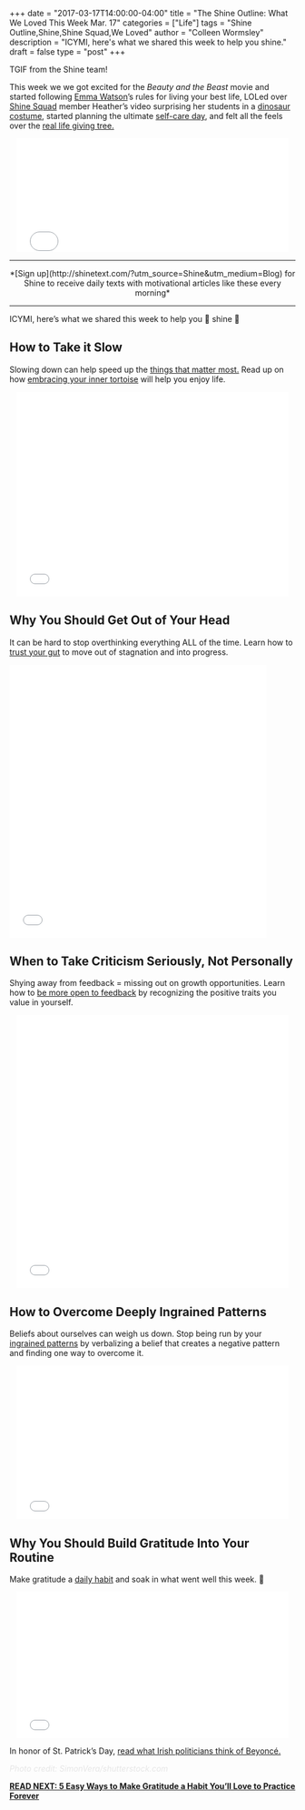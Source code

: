 +++
  date = "2017-03-17T14:00:00-04:00"
  title = "The Shine Outline: What We Loved This Week Mar. 17"
  categories = ["Life"]
  tags = "Shine Outline,Shine,Shine Squad,We Loved"
  author = "Colleen Wormsley"
  description = "ICYMI, here's what we shared this week to help you shine."
  draft = false
  type = "post"
+++



<span class="dropcap">T</span>GIF from the Shine team! 

This week we we got excited for the *Beauty and the Beast* movie and started following [Emma Watson](https://www.wellandgood.com/good-advice/emma-watson-rules-for-healthy-life/)’s rules for living your best life, LOLed over [Shine Squad](http://www.shinetext.com/squad/?utm_source=Shine&utm_medium=Blog) member Heather’s video surprising her students in a [dinosaur costume](https://www.facebook.com/ShineText/videos/865610710248291/), started planning the ultimate [self-care day](http://giveaways.fab.com/landing?promo_id=cd1895fe-c8ba-4c2a-852a-723f6a75cb7a&campaign_id=1083&utm_campaign=Revive-Re-energize&utm_medium=sweeps&utm_source=Shine-Text), and felt all the feels over the [real life giving tree. ](http://hellogiggles.com/real-life-giving-tree-oakland/)


<center> <iframe src="//giphy.com/embed/3o6ZtjiZKEvP3PNnl6" width="480" height="200" frameBorder="0" class="giphy-embed" allowFullScreen></iframe><p><a href="https://giphy.com/gifs/beautyandthebeast-3o6ZtjiZKEvP3PNnl6"></a></p> </center>

---

<center> *[Sign up](http://shinetext.com/?utm_source=Shine&utm_medium=Blog) for Shine to receive daily texts with motivational articles like these every morning* </center>

---


ICYMI, here’s what we shared this week to help you 🌟 shine 🌟 

## How to Take it Slow
Slowing down can help speed up the [things that matter most.](http://www.smh.com.au/lifestyle/health-and-wellbeing/wellbeing/seven-ways-to-slow-down-so-you-can-actually-get-more-done-20161129-gt0fcr.html) Read up on how [embracing your inner tortoise](http://advice.shinetext.com/articles/shine-squad-feature-ninas-4-tips-to-slow-down-and-enjoy-life/?utm_source=Shine&utm_medium=Blog) will help you enjoy life. 

<center><iframe src="//giphy.com/embed/7oBGM22eyPiqA" width="480" height="360" frameBorder="0" class="giphy-embed" allowFullScreen></iframe><p><a href="http://giphy.com/gifs/slow-turtles-crittersa-7oBGM22eyPiqA"></a></p> </center>


## Why You Should Get Out of Your Head

It can be hard to stop overthinking everything ALL of the time. Learn how to [trust your gut](http://www.glamourmagazine.co.uk/article/how-not-to-overthink-everything) to move out of stagnation and into progress. 

<iframe src="//giphy.com/embed/26BoEeFJkz2eZUBcQ" width="452.57142857142856" height="480" frameBorder="0" class="giphy-embed" allowFullScreen></iframe><p><a href="https://giphy.com/gifs/girl-head-overthinking-26BoEeFJkz2eZUBcQ"></a></p>

## When to Take Criticism Seriously, Not Personally

Shying away from feedback = missing out on growth opportunities. Learn how to [be more open to feedback](http://www.dailyedge.ie/irish-politicians-like-beyonce-3274798-Mar2017/) by recognizing the positive traits you value in yourself. 

<center><iframe src="//giphy.com/embed/qcObqvy1d6UM0" width="480" height="480" frameBorder="0" class="giphy-embed" allowFullScreen></iframe><p><a href="http://giphy.com/gifs/take-that-qcObqvy1d6UM0"></a></p></center>

## How to Overcome Deeply Ingrained Patterns
Beliefs about ourselves can weigh us down. Stop being run by your [ingrained patterns](https://goodmenproject.com/featured-content/how-to-stop-being-run-by-your-most-deeply-ingrained-patterns-jgc/) by verbalizing a belief that creates a negative pattern and finding one way to overcome it.

<center><iframe src="//giphy.com/embed/26gsdOoCGV96g1GGQ" width="480" height="270" frameBorder="0" class="giphy-embed" allowFullScreen></iframe><p><a href="https://giphy.com/gifs/insecurehbo-26gsdOoCGV96g1GGQ"></a></p></center>


## Why You Should Build Gratitude Into Your Routine

Make gratitude a [daily habit](http://advice.shinetext.com/articles/5-easy-ways-to-make-gratitude-a-habit-you-ll-love-to-practice-forever/?utm_source=Shine&utm_medium=Blog) and soak in what went well this week. 💯

<center><iframe src="//giphy.com/embed/l0HFjs5duuNEBCQwg" width="480" height="257" frameBorder="0" class="giphy-embed" allowFullScreen></iframe><p><a href="http://giphy.com/gifs/blackgirlmagic-l0HFjs5duuNEBCQwg"></a></p></center>


In honor of St. Patrick’s Day, [read what Irish politicians think of Beyoncé. ](http://www.dailyedge.ie/irish-politicians-like-beyonce-3274798-Mar2017/)

<font color="#E6E6E6">*Photo credit: SimonVera/shutterstock.com*</font>

[__READ NEXT: 5 Easy Ways to Make Gratitude a Habit You’ll Love to Practice Forever__](http://advice.shinetext.com/articles/5-easy-ways-to-make-gratitude-a-habit-you-ll-love-to-practice-forever/?utm_source=Shine&utm_medium=Blog)

<div class="pubexchange_module" id="pubexchange_below_content" data-pubexchange-module-id="2323"></div>

<script>(function(w, d, s, id) {
  w.PUBX=w.PUBX || {pub: "shine_text", discover: false, lazy: true};
  var js, pjs = d.getElementsByTagName(s)[0];
  if (d.getElementById(id)) return;
  js = d.createElement(s); js.id = id; js.async = true;
  js.src = "//main.pubexchange.com/loader.min.js";
  pjs.parentNode.insertBefore(js, pjs);
}(window, document, "script", "pubexchange-jssdk"));</script>

